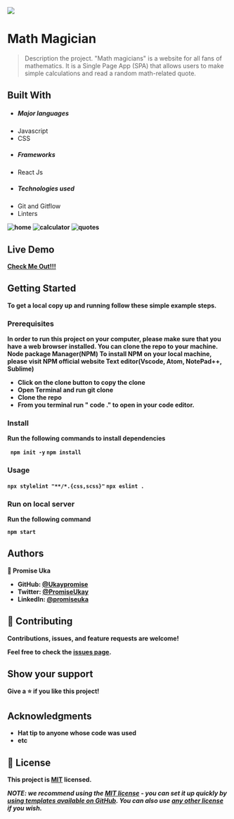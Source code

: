 ![](https://img.shields.io/badge/Microverse-blueviolet)

# Math Magician
> Description the project.
"Math magicians" is a website for all fans of mathematics. It is a Single Page App (SPA) that allows users to make simple calculations and read a random math-related quote.

## Built With
- ##### Major languages
- Javascript
- CSS
- ##### Frameworks
- React Js
- ##### Technologies used
- Git and Gitflow
- Linters


<b>


![home](https://user-images.githubusercontent.com/85847249/190492865-6b32f2d7-421e-42f6-96ad-7f255907e76b.png)
![calculator](https://user-images.githubusercontent.com/85847249/190492911-25b5defa-aca2-4fcc-9c95-a4d185f3fc5a.png)
![quotes](https://user-images.githubusercontent.com/85847249/190492940-6ac04fed-20b0-4887-9fa6-408b30a7c01f.png)



## Live Demo

[Check Me Out!!!](https://mathy-calculator.netlify.app/math-magician)


## Getting Started

To get a local copy up and running follow these simple example steps.

### Prerequisites
In order to run this project on your computer, please make sure that you have a web browser installed. You can clone the repo to your machine.
Node package Manager(NPM)
To install NPM on your local machine, please visit NPM official website
Text editor(Vscode, Atom, NotePad++, Sublime)

- Click on the clone button to copy the clone
- Open Terminal and run git clone <copied address>
- Clone the repo
- From you terminal run " code ." to open in your code editor.

### Install
Run the following commands to install dependencies

`
npm init -y`
`npm install
`
### Usage
`npx stylelint "**/*.{css,scss}"`
 `npx eslint .
`
### Run on local server
Run the following command 


`
npm start
`

## Authors
👤 **Promise Uka**
- GitHub: [@Ukaypromise](https://github.com/Ukaypromise/)
- Twitter: [@PromiseUkay](https://twitter.com/PromiseUkay)
- LinkedIn: [@promiseuka](https://www.linkedin.com/in/promiseuka)


## 🤝 Contributing

Contributions, issues, and feature requests are welcome!

Feel free to check the [issues page](https://github.com/Ukaypromise/Capstone2_FoodMD/issues).

## Show your support

Give a ⭐️ if you like this project!

## Acknowledgments

- Hat tip to anyone whose code was used
- etc

## 📝 License

This project is [MIT](./LICENSE) licensed.

_NOTE: we recommend using the [MIT license](https://choosealicense.com/licenses/mit/) - you can set it up quickly by [using templates available on GitHub](https://docs.github.com/en/communities/setting-up-your-project-for-healthy-contributions/adding-a-license-to-a-repository). You can also use [any other license](https://choosealicense.com/licenses/) if you wish._
